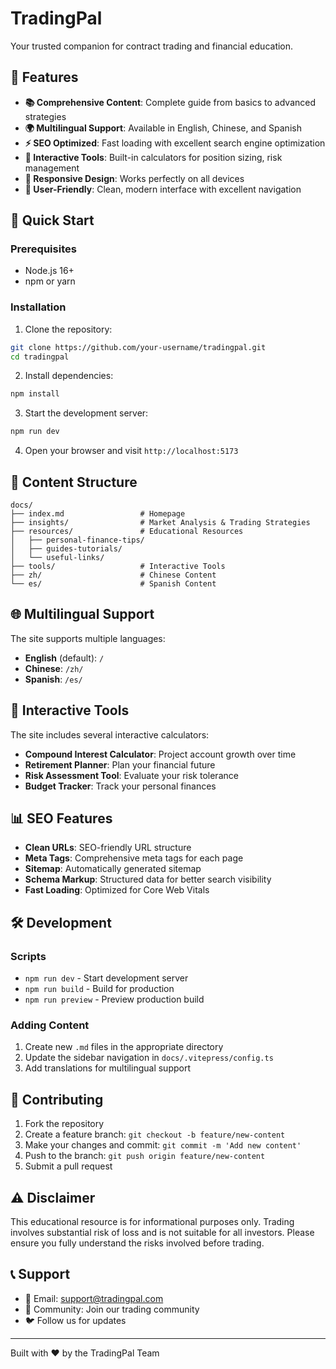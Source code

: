 # TradingPal

Your trusted companion for contract trading and financial education.

## 🌟 Features

- **📚 Comprehensive Content**: Complete guide from basics to advanced strategies
- **🌍 Multilingual Support**: Available in English, Chinese, and Spanish
- **⚡ SEO Optimized**: Fast loading with excellent search engine optimization
- **🔧 Interactive Tools**: Built-in calculators for position sizing, risk management
- **📱 Responsive Design**: Works perfectly on all devices
- **🎯 User-Friendly**: Clean, modern interface with excellent navigation

## 🚀 Quick Start

### Prerequisites

- Node.js 16+ 
- npm or yarn

### Installation

1. Clone the repository:
```bash
git clone https://github.com/your-username/tradingpal.git
cd tradingpal
```

2. Install dependencies:
```bash
npm install
```

3. Start the development server:
```bash
npm run dev
```

4. Open your browser and visit `http://localhost:5173`

## 📖 Content Structure

```
docs/
├── index.md                 # Homepage
├── insights/                # Market Analysis & Trading Strategies
├── resources/               # Educational Resources
│   ├── personal-finance-tips/
│   ├── guides-tutorials/
│   └── useful-links/
├── tools/                   # Interactive Tools
├── zh/                      # Chinese Content
└── es/                      # Spanish Content
```

## 🌐 Multilingual Support

The site supports multiple languages:

- **English** (default): `/`
- **Chinese**: `/zh/`
- **Spanish**: `/es/`

## 🔧 Interactive Tools

The site includes several interactive calculators:

- **Compound Interest Calculator**: Project account growth over time
- **Retirement Planner**: Plan your financial future
- **Risk Assessment Tool**: Evaluate your risk tolerance
- **Budget Tracker**: Track your personal finances

## 📊 SEO Features

- **Clean URLs**: SEO-friendly URL structure
- **Meta Tags**: Comprehensive meta tags for each page
- **Sitemap**: Automatically generated sitemap
- **Schema Markup**: Structured data for better search visibility
- **Fast Loading**: Optimized for Core Web Vitals

## 🛠️ Development

### Scripts

- `npm run dev` - Start development server
- `npm run build` - Build for production
- `npm run preview` - Preview production build

### Adding Content

1. Create new `.md` files in the appropriate directory
2. Update the sidebar navigation in `docs/.vitepress/config.ts`
3. Add translations for multilingual support

## 🤝 Contributing

1. Fork the repository
2. Create a feature branch: `git checkout -b feature/new-content`
3. Make your changes and commit: `git commit -m 'Add new content'`
4. Push to the branch: `git push origin feature/new-content`
5. Submit a pull request

## ⚠️ Disclaimer

This educational resource is for informational purposes only. Trading involves substantial risk of loss and is not suitable for all investors. Please ensure you fully understand the risks involved before trading.

## 📞 Support

- 📧 Email: support@tradingpal.com
- 💬 Community: Join our trading community
- 🐦 Follow us for updates

---

Built with ❤️ by the TradingPal Team
